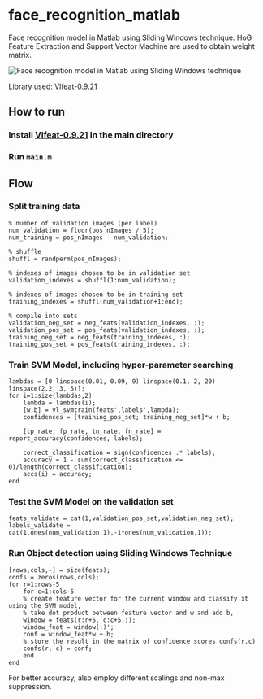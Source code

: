 # face_recognition_matlab
 Face recognition model in Matlab using Sliding Windows technique. HoG Feature Extraction and Support Vector Machine are used to obtain weight matrix.
 
 ![Face recognition model in Matlab using Sliding Windows technique](https://github.com/minhvnhat2711/face_recognition_matlab/blob/main/sample.jpg?raw=true)
 
 Library used: [Vlfeat-0.9.21](https://www.vlfeat.org/ "Vlfeat") 
 
 
 ## How to run
 ### Install [Vlfeat-0.9.21](https://www.vlfeat.org/ "Vlfeat") in the main directory
 
 ### Run `main.m`
 
 ## Flow
 
 ### Split training data
 ```
 % number of validation images (per label)
num_validation = floor(pos_nImages / 5);
num_training = pos_nImages - num_validation;

% shuffle
shuffl = randperm(pos_nImages);

% indexes of images chosen to be in validation set
validation_indexes = shuffl(1:num_validation);

% indexes of images chosen to be in training set
training_indexes = shuffl(num_validation+1:end);

% compile into sets
validation_neg_set = neg_feats(validation_indexes, :);
validation_pos_set = pos_feats(validation_indexes, :);
training_neg_set = neg_feats(training_indexes, :);
training_pos_set = pos_feats(training_indexes, :);
```

### Train SVM Model, including hyper-parameter searching
```
lambdas = [0 linspace(0.01, 0.09, 9) linspace(0.1, 2, 20) linspace(2.2, 3, 5)];
for i=1:size(lambdas,2)
    lambda = lambdas(i);
    [w,b] = vl_svmtrain(feats',labels',lambda);
    confidences = [training_pos_set; training_neg_set]*w + b;

    [tp_rate, fp_rate, tn_rate, fn_rate] =  report_accuracy(confidences, labels);
    
    correct_classification = sign(confidences .* labels);
    accuracy = 1 - sum(correct_classification <= 0)/length(correct_classification);
    accs(i) = accuracy;
end
```

### Test the SVM Model on the validation set
```
feats_validate = cat(1,validation_pos_set,validation_neg_set);
labels_validate = cat(1,ones(num_validation,1),-1*ones(num_validation,1));
```

### Run Object detection using Sliding Windows Technique
 
```
[rows,cols,~] = size(feats);    
confs = zeros(rows,cols);
for r=1:rows-5
    for c=1:cols-5
    % create feature vector for the current window and classify it using the SVM model, 
    % take dot product between feature vector and w and add b,
    window = feats(r:r+5, c:c+5,:);
    window_feat = window(:)';
    conf = window_feat*w + b;
    % store the result in the matrix of confidence scores confs(r,c)
    confs(r, c) = conf;
    end
end
```

For better accuracy, also employ different scalings and non-max suppression.
